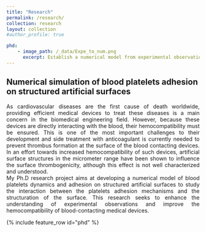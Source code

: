 ```yaml
---
title: "Research"
permalink: /research/
collection: research
layout: collection
#author_profile: true

phd:
    - image_path: /_data/Expe_to_num.png
      excerpt: Establish a numerical model from experimental observations to understand the interaction between blood platelets and structured artificial surfaces.
---
```


## Numerical simulation of blood platelets adhesion on structured artificial surfaces

<div style="text-align: justify">
As cardiovascular diseases are the first cause of death worldwide, providing efficient medical devices to treat these diseases is a main concern in the biomedical engineering field. However, because these devices are directly interacting with the blood, their hemocompatibility must be ensured. This is one of the most important challenges to their development and side treatment with anticoagulant is currently needed to prevent thrombus formation at the surface of the blood contacting devices. In an effort towards increased hemocompatibility of such devices, artificial surface structures in the micrometer range have been shown to influence the surface thrombogenicity, although this effect is not well characterized and understood.
</div>

<div style="text-align: justify">
My Ph.D research project aims at developing a numerical model of blood platelets dynamics and adhesion on structured artificial surfaces to study the interaction between the platelets adhesion mechanisms and the structuration of the surface. This research seeks to enhance the understanding of experimental observations and improve the hemocompatibility of blood-contacting medical devices.
</div>

 {% include feature_row id="phd" %}
